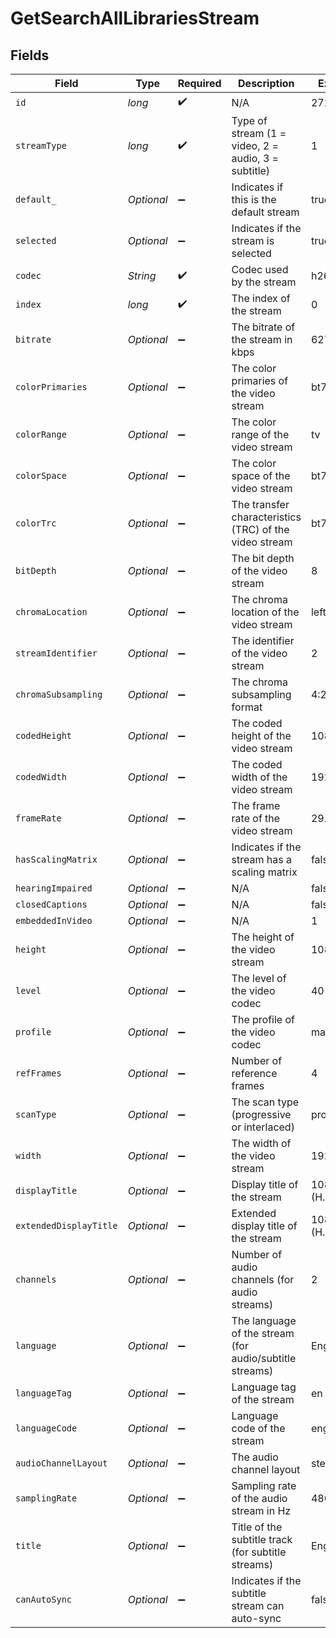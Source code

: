 # GetSearchAllLibrariesStream


## Fields

| Field                                                   | Type                                                    | Required                                                | Description                                             | Example                                                 |
| ------------------------------------------------------- | ------------------------------------------------------- | ------------------------------------------------------- | ------------------------------------------------------- | ------------------------------------------------------- |
| `id`                                                    | *long*                                                  | :heavy_check_mark:                                      | N/A                                                     | 272796                                                  |
| `streamType`                                            | *long*                                                  | :heavy_check_mark:                                      | Type of stream (1 = video, 2 = audio, 3 = subtitle)     | 1                                                       |
| `default_`                                              | *Optional<Boolean>*                                     | :heavy_minus_sign:                                      | Indicates if this is the default stream                 | true                                                    |
| `selected`                                              | *Optional<Boolean>*                                     | :heavy_minus_sign:                                      | Indicates if the stream is selected                     | true                                                    |
| `codec`                                                 | *String*                                                | :heavy_check_mark:                                      | Codec used by the stream                                | h264                                                    |
| `index`                                                 | *long*                                                  | :heavy_check_mark:                                      | The index of the stream                                 | 0                                                       |
| `bitrate`                                               | *Optional<Long>*                                        | :heavy_minus_sign:                                      | The bitrate of the stream in kbps                       | 6273                                                    |
| `colorPrimaries`                                        | *Optional<String>*                                      | :heavy_minus_sign:                                      | The color primaries of the video stream                 | bt709                                                   |
| `colorRange`                                            | *Optional<String>*                                      | :heavy_minus_sign:                                      | The color range of the video stream                     | tv                                                      |
| `colorSpace`                                            | *Optional<String>*                                      | :heavy_minus_sign:                                      | The color space of the video stream                     | bt709                                                   |
| `colorTrc`                                              | *Optional<String>*                                      | :heavy_minus_sign:                                      | The transfer characteristics (TRC) of the video stream  | bt709                                                   |
| `bitDepth`                                              | *Optional<Long>*                                        | :heavy_minus_sign:                                      | The bit depth of the video stream                       | 8                                                       |
| `chromaLocation`                                        | *Optional<String>*                                      | :heavy_minus_sign:                                      | The chroma location of the video stream                 | left                                                    |
| `streamIdentifier`                                      | *Optional<String>*                                      | :heavy_minus_sign:                                      | The identifier of the video stream                      | 2                                                       |
| `chromaSubsampling`                                     | *Optional<String>*                                      | :heavy_minus_sign:                                      | The chroma subsampling format                           | 4:2:0                                                   |
| `codedHeight`                                           | *Optional<Long>*                                        | :heavy_minus_sign:                                      | The coded height of the video stream                    | 1088                                                    |
| `codedWidth`                                            | *Optional<Long>*                                        | :heavy_minus_sign:                                      | The coded width of the video stream                     | 1920                                                    |
| `frameRate`                                             | *Optional<Double>*                                      | :heavy_minus_sign:                                      | The frame rate of the video stream                      | 29.97                                                   |
| `hasScalingMatrix`                                      | *Optional<Boolean>*                                     | :heavy_minus_sign:                                      | Indicates if the stream has a scaling matrix            | false                                                   |
| `hearingImpaired`                                       | *Optional<Boolean>*                                     | :heavy_minus_sign:                                      | N/A                                                     | false                                                   |
| `closedCaptions`                                        | *Optional<Boolean>*                                     | :heavy_minus_sign:                                      | N/A                                                     | false                                                   |
| `embeddedInVideo`                                       | *Optional<String>*                                      | :heavy_minus_sign:                                      | N/A                                                     | 1                                                       |
| `height`                                                | *Optional<Long>*                                        | :heavy_minus_sign:                                      | The height of the video stream                          | 1080                                                    |
| `level`                                                 | *Optional<Long>*                                        | :heavy_minus_sign:                                      | The level of the video codec                            | 40                                                      |
| `profile`                                               | *Optional<String>*                                      | :heavy_minus_sign:                                      | The profile of the video codec                          | main                                                    |
| `refFrames`                                             | *Optional<Long>*                                        | :heavy_minus_sign:                                      | Number of reference frames                              | 4                                                       |
| `scanType`                                              | *Optional<String>*                                      | :heavy_minus_sign:                                      | The scan type (progressive or interlaced)               | progressive                                             |
| `width`                                                 | *Optional<Long>*                                        | :heavy_minus_sign:                                      | The width of the video stream                           | 1920                                                    |
| `displayTitle`                                          | *Optional<String>*                                      | :heavy_minus_sign:                                      | Display title of the stream                             | 1080p (H.264)                                           |
| `extendedDisplayTitle`                                  | *Optional<String>*                                      | :heavy_minus_sign:                                      | Extended display title of the stream                    | 1080p (H.264)                                           |
| `channels`                                              | *Optional<Long>*                                        | :heavy_minus_sign:                                      | Number of audio channels (for audio streams)            | 2                                                       |
| `language`                                              | *Optional<String>*                                      | :heavy_minus_sign:                                      | The language of the stream (for audio/subtitle streams) | English                                                 |
| `languageTag`                                           | *Optional<String>*                                      | :heavy_minus_sign:                                      | Language tag of the stream                              | en                                                      |
| `languageCode`                                          | *Optional<String>*                                      | :heavy_minus_sign:                                      | Language code of the stream                             | eng                                                     |
| `audioChannelLayout`                                    | *Optional<String>*                                      | :heavy_minus_sign:                                      | The audio channel layout                                | stereo                                                  |
| `samplingRate`                                          | *Optional<Long>*                                        | :heavy_minus_sign:                                      | Sampling rate of the audio stream in Hz                 | 48000                                                   |
| `title`                                                 | *Optional<String>*                                      | :heavy_minus_sign:                                      | Title of the subtitle track (for subtitle streams)      | English                                                 |
| `canAutoSync`                                           | *Optional<Boolean>*                                     | :heavy_minus_sign:                                      | Indicates if the subtitle stream can auto-sync          | false                                                   |